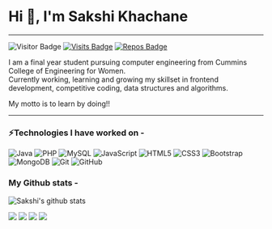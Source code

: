 <h1>Hi 👋, I'm Sakshi Khachane</h1>

-------------------------------------------------------------------------------------------------------------------------------------------------------------------

![Visitor Badge](https://visitor-badge.laobi.icu/badge?page_id=sakshikhachane.sakshikhachane)
[![Visits Badge](https://badges.pufler.dev/visits/sakshikhachane/sakshikhachane)](https://badges.pufler.dev)
[![Repos Badge](https://badges.pufler.dev/repos/sakshikhachane)](https://badges.pufler.dev)
<p class= "text-monospace"> I am a final year student pursuing computer engineering from Cummins College of Engineering for Women.<br>
Currently working, learning and growing my skillset in frontend development, competitive coding, data structures and algorithms. </p>
<p>My motto is to learn by doing!!</p>

__________________________________________________________________________________________________________________________________________________________________

### ⚡Technologies I have worked on -
![Java](https://img.shields.io/badge/-java-E34A86?style=flat-square&logo=java)
![PHP](https://img.shields.io/badge/PHP-777BB4?style=flat-square&logo=php&logoColor=white)
![MySQL](https://img.shields.io/badge/MySQL-00000F?style=flat-square&logo=mysql&logoColor=white)
![JavaScript](https://img.shields.io/badge/-JavaScript-black?style=flat-square&logo=javascript)
![HTML5](https://img.shields.io/badge/-HTML5-E34F26?style=flat-square&logo=html5&logoColor=white)
![CSS3](https://img.shields.io/badge/-CSS3-1572B6?style=flat-square&logo=css3)
![Bootstrap](https://img.shields.io/badge/-Bootstrap-563D7C?style=flat-square&logo=bootstrap)
![MongoDB](https://img.shields.io/badge/-MongoDB-black?style=flat-square&logo=mongodb)
![Git](https://img.shields.io/badge/-Git-black?style=flat-square&logo=git)
![GitHub](https://img.shields.io/badge/-GitHub-181717?style=flat-square&logo=github)


### My Github stats -

![Sakshi's github stats](https://github-readme-stats.vercel.app/api?username=sakshikhachane&count_private=true&theme=radical)


  [<img src="https://img.shields.io/badge/linkedin-%230077B5.svg?&style=for-the-badge&logo=linkedin&logoColor=white" />](https://www.linkedin.com/in/sakshi-khachane-275aa2153/) 
[<img src = "https://img.shields.io/badge/instagram-%23E4405F.svg?&style=for-the-badge&logo=instagram&logoColor=white">](https://www.instagram.com/sakshi.khachane/) 
[<img src = "https://img.shields.io/badge/facebook-%231877F2.svg?&style=for-the-badge&logo=facebook&logoColor=white">](https://www.facebook.com/khachanesakshi9)
[<img src = "https://img.shields.io/badge/GitHub-100000?style=for-the-badge&logo=github&logoColor=white">](https://github.com/sakshikhachane)
